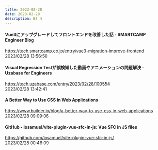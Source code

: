 ```yaml
---
title: 2023-02-28
date: 2023-02-28
description: B! 4
---
```


#### Vue3にアップグレードしてフロントエンドを改善した話 - SMARTCAMP Engineer Blog
https://tech.smartcamp.co.jp/entry/vue3-migration-improve-frontend<br>
2023/02/28 13:56:50<br>


#### Visual Regression Testが誤検知した動画やアニメーションの問題解決 - Uzabase for Engineers
https://tech.uzabase.com/entry/2023/02/28/100554<br>
2023/02/28 13:42:41<br>


#### A Better Way to Use CSS in Web Applications
https://www.builder.io/blog/a-better-way-to-use-css-in-web-applications<br>
2023/02/28 09:09:06<br>


#### GitHub - iosamuel/vite-plugin-vue-sfc-in-js: Vue SFC in JS files
https://github.com/iosamuel/vite-plugin-vue-sfc-in-js/<br>
2023/02/28 00:46:09<br>


